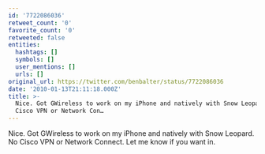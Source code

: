 ```yaml
---
id: '7722086036'
retweet_count: '0'
favorite_count: '0'
retweeted: false
entities:
  hashtags: []
  symbols: []
  user_mentions: []
  urls: []
original_url: https://twitter.com/benbalter/status/7722086036
date: '2010-01-13T21:11:18.000Z'
title: >-
  Nice. Got GWireless to work on my iPhone and natively with Snow Leopard. No
  Cisco VPN or Network Con…
---
```


Nice. Got GWireless to work on my iPhone and natively with Snow Leopard. No Cisco VPN or Network Connect. Let me know if you want in.